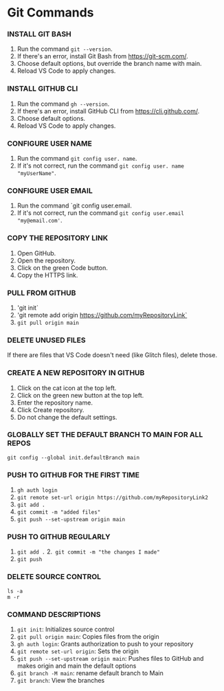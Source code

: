 # Git Commands

### INSTALL GIT BASH
1. Run the command `git --version`.
2. If there's an error, install Git Bash from https://git-scm.com/.
3. Choose default options, but override the branch name with main.
4. Reload VS Code to apply changes.

### INSTALL GITHUB CLI
1. Run the command `gh --version`.
2. If there's an error, install GitHub CLI from https://cli.github.com/.
3. Choose default options.
4. Reload VS Code to apply changes.

### CONFIGURE USER NAME
1. Run the command `git config user. name`.
2. If it's not correct, run the command `git config user. name "myUserName"`.

### CONFIGURE USER EMAIL
1. Run the command `git config user.email.
2. If it's not correct, run the command `git config user.email "my@email.com'`.

### COPY THE REPOSITORY LINK
1. Open GitHub.
2. Open the repository.
3. Click on the green Code button.
4. Copy the HTTPS link.

### PULL FROM GITHUB
1. 'git init`
2. 'git remote add origin https://github.com/myRepositoryLink`
3. `git pull origin main`

### DELETE UNUSED FILES
If there are files that VS Code doesn't need (like Glitch files), delete those.

### CREATE A NEW REPOSITORY IN GITHUB
1. Click on the cat icon at the top left.
2. Click on the green new button at the top left.
3. Enter the repository name.
4. Click Create repository.
5. Do not change the default settings.

### GLOBALLY SET THE DEFAULT BRANCH TO MAIN FOR ALL REPOS
`git config --global init.defaultBranch main`


### PUSH TO GITHUB FOR THE FIRST TIME
1. `gh auth login`
2. `git remote set-url origin https://github.com/myRepositoryLink2`
3. `git add .`
4. `git commit -m "added files"`
5. `git push --set-upstream origin main`

### PUSH TO GITHUB REGULARLY
1. `git add .`
2.` git commit -m "the changes I made"`
3. `git push`

### DELETE SOURCE CONTROL
 ```
 ls -a
 m -r
 ```


### COMMAND DESCRIPTIONS
1. `git init`: Initializes source control
3. `git pull origin main`: Copies files from the origin
4. `gh auth login`: Grants authorization to push to your repository
5. `git remote set-url origin`: Sets the origin
6. `git push --set-upstream origin main`: Pushes files to GitHub and makes origin and main the default options
7. `git branch -M main`: rename default branch to Main
8. `git branch`: View the branches